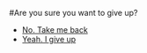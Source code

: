 #Are you sure you want to give up?

- [No. Take me back](https://jayakrishnajg.github.io/crossword.html)
- [Yeah. I give up](https://jayakrishnajg.files.wordpress.com/2020/04/key.pdf)
